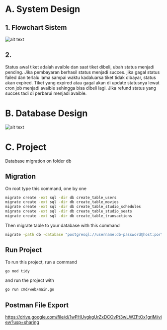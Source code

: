 # A. System Design
## 1. Flowchart Sistem
![alt text](https://drive.google.com/file/d/1W5zs4yOAjy2imEnnazCYxz1GMbBtSTta/view?usp=drive_link)

##  2. 
Status awal tiket adalah avaible dan saat tiket dibeli, ubah status menjadi pending. Jika pembayaran berhasil status menjadi succes. jika gagal status failed dan terlalu lama sampai waktu kadaluarsa tiket tidak dibayar, status akan expired. Tiket yang expired atau gagal akan di update statusnya lewat cron job menjadi avaible sehingga bisa dibeli lagi. Jika refund status yang succes tadi di perbarui menjadi avaible.

# B. Database Design
![alt text](https://drive.google.com/drive/folders/1WhVhRjn4lvLxZoT5MPyl0NVbZFFaYA5G?usp=sharing)

# C. Project
Database migration on folder db

## Migration
On root type this command, one by one

```bash
migrate create -ext sql -dir db create_table_users
migrate create -ext sql -dir db create_table_movies
migrate create -ext sql -dir db create_table_studio_schedules
migrate create -ext sql -dir db create_table_studio_seats
migrate create -ext sql -dir db create_table_transactions
```

Then migrate table to your database with this command

```bash
migrate -path db -database "postgresql://username:db-password@host:port/db-name?sslmode=disable" up
```

## Run Project
To run this project, run a command

```bash
go mod tidy
```

and run the project with
```bash
go run cmd/web/main.go
```


## Postman File Export
https://drive.google.com/file/d/1wPHUvgkgUrZxDCOvPt3wLWZFtOx1griM/view?usp=sharing